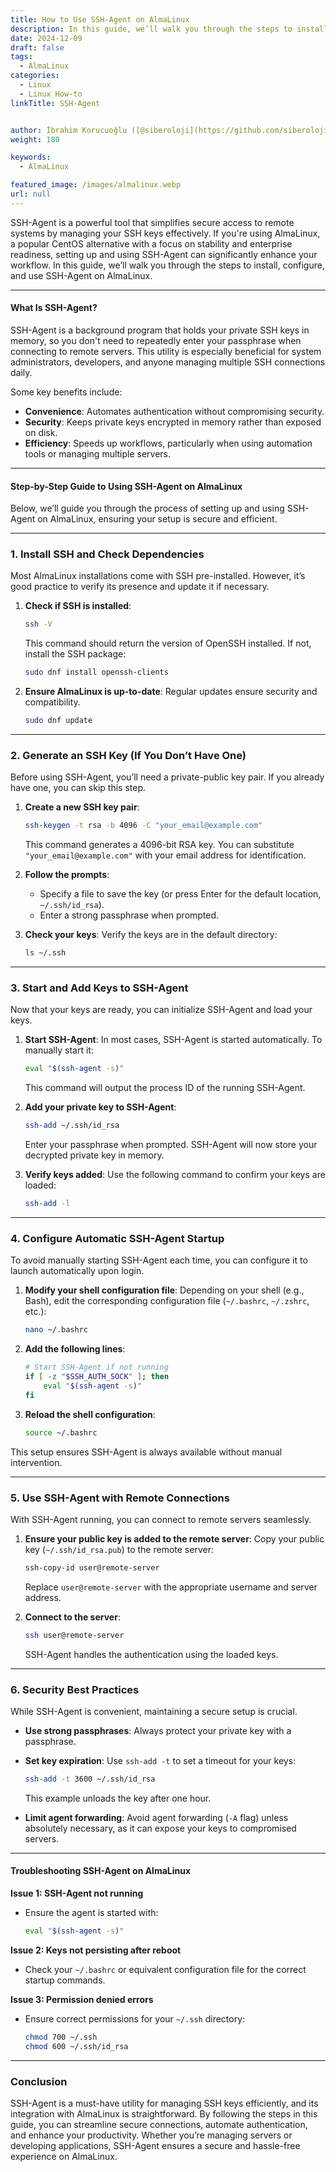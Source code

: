 ```yaml
---
title: How to Use SSH-Agent on AlmaLinux
description: In this guide, we’ll walk you through the steps to install, configure, and use SSH-Agent on AlmaLinux.
date: 2024-12-09
draft: false
tags:
  - AlmaLinux
categories:
  - Linux
  - Linux How-to
linkTitle: SSH-Agent


author: İbrahim Korucuoğlu ([@siberoloji](https://github.com/siberoloji))
weight: 180

keywords:
  - AlmaLinux

featured_image: /images/almalinux.webp
url: null
---
```

SSH-Agent is a powerful tool that simplifies secure access to remote systems by managing your SSH keys effectively. If you're using AlmaLinux, a popular CentOS alternative with a focus on stability and enterprise readiness, setting up and using SSH-Agent can significantly enhance your workflow. In this guide, we’ll walk you through the steps to install, configure, and use SSH-Agent on AlmaLinux.

---

#### What Is SSH-Agent?

SSH-Agent is a background program that holds your private SSH keys in memory, so you don't need to repeatedly enter your passphrase when connecting to remote servers. This utility is especially beneficial for system administrators, developers, and anyone managing multiple SSH connections daily.

Some key benefits include:

- **Convenience**: Automates authentication without compromising security.
- **Security**: Keeps private keys encrypted in memory rather than exposed on disk.
- **Efficiency**: Speeds up workflows, particularly when using automation tools or managing multiple servers.

---

#### Step-by-Step Guide to Using SSH-Agent on AlmaLinux

Below, we’ll guide you through the process of setting up and using SSH-Agent on AlmaLinux, ensuring your setup is secure and efficient.

---

### 1. **Install SSH and Check Dependencies**

Most AlmaLinux installations come with SSH pre-installed. However, it’s good practice to verify its presence and update it if necessary.

1. **Check if SSH is installed**:

   ```bash
   ssh -V
   ```

   This command should return the version of OpenSSH installed. If not, install the SSH package:

   ```bash
   sudo dnf install openssh-clients
   ```

2. **Ensure AlmaLinux is up-to-date**:
   Regular updates ensure security and compatibility.

   ```bash
   sudo dnf update
   ```

---

### 2. **Generate an SSH Key (If You Don’t Have One)**

Before using SSH-Agent, you’ll need a private-public key pair. If you already have one, you can skip this step.

1. **Create a new SSH key pair**:

   ```bash
   ssh-keygen -t rsa -b 4096 -C "your_email@example.com"
   ```

   This command generates a 4096-bit RSA key. You can substitute `"your_email@example.com"` with your email address for identification.

2. **Follow the prompts**:
   - Specify a file to save the key (or press Enter for the default location, `~/.ssh/id_rsa`).
   - Enter a strong passphrase when prompted.

3. **Check your keys**:
   Verify the keys are in the default directory:

   ```bash
   ls ~/.ssh
   ```

---

### 3. **Start and Add Keys to SSH-Agent**

Now that your keys are ready, you can initialize SSH-Agent and load your keys.

1. **Start SSH-Agent**:
   In most cases, SSH-Agent is started automatically. To manually start it:

   ```bash
   eval "$(ssh-agent -s)"
   ```

   This command will output the process ID of the running SSH-Agent.

2. **Add your private key to SSH-Agent**:

   ```bash
   ssh-add ~/.ssh/id_rsa
   ```

   Enter your passphrase when prompted. SSH-Agent will now store your decrypted private key in memory.

3. **Verify keys added**:
   Use the following command to confirm your keys are loaded:

   ```bash
   ssh-add -l
   ```

---

### 4. **Configure Automatic SSH-Agent Startup**

To avoid manually starting SSH-Agent each time, you can configure it to launch automatically upon login.

1. **Modify your shell configuration file**:
   Depending on your shell (e.g., Bash), edit the corresponding configuration file (`~/.bashrc`, `~/.zshrc`, etc.):

   ```bash
   nano ~/.bashrc
   ```

2. **Add the following lines**:

   ```bash
   # Start SSH-Agent if not running
   if [ -z "$SSH_AUTH_SOCK" ]; then
       eval "$(ssh-agent -s)"
   fi
   ```

3. **Reload the shell configuration**:

   ```bash
   source ~/.bashrc
   ```

This setup ensures SSH-Agent is always available without manual intervention.

---

### 5. **Use SSH-Agent with Remote Connections**

With SSH-Agent running, you can connect to remote servers seamlessly.

1. **Ensure your public key is added to the remote server**:
   Copy your public key (`~/.ssh/id_rsa.pub`) to the remote server:

   ```bash
   ssh-copy-id user@remote-server
   ```

   Replace `user@remote-server` with the appropriate username and server address.

2. **Connect to the server**:

   ```bash
   ssh user@remote-server
   ```

   SSH-Agent handles the authentication using the loaded keys.

---

### 6. **Security Best Practices**

While SSH-Agent is convenient, maintaining a secure setup is crucial.

- **Use strong passphrases**: Always protect your private key with a passphrase.
- **Set key expiration**: Use `ssh-add -t` to set a timeout for your keys:

   ```bash
   ssh-add -t 3600 ~/.ssh/id_rsa
   ```

   This example unloads the key after one hour.
- **Limit agent forwarding**: Avoid agent forwarding (`-A` flag) unless absolutely necessary, as it can expose your keys to compromised servers.

---

#### Troubleshooting SSH-Agent on AlmaLinux

**Issue 1: SSH-Agent not running**

- Ensure the agent is started with:

  ```bash
  eval "$(ssh-agent -s)"
  ```

**Issue 2: Keys not persisting after reboot**

- Check your `~/.bashrc` or equivalent configuration file for the correct startup commands.

**Issue 3: Permission denied errors**

- Ensure correct permissions for your `~/.ssh` directory:

  ```bash
  chmod 700 ~/.ssh
  chmod 600 ~/.ssh/id_rsa
  ```

---

### Conclusion

SSH-Agent is a must-have utility for managing SSH keys efficiently, and its integration with AlmaLinux is straightforward. By following the steps in this guide, you can streamline secure connections, automate authentication, and enhance your productivity. Whether you’re managing servers or developing applications, SSH-Agent ensures a secure and hassle-free experience on AlmaLinux.
